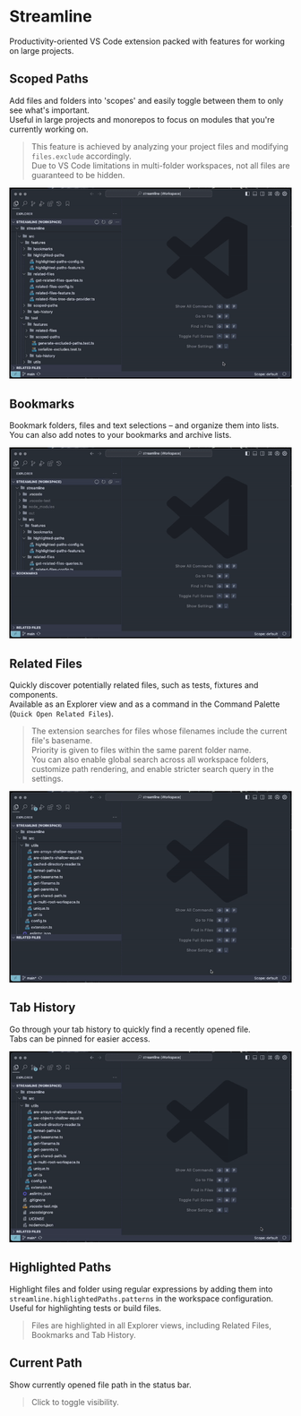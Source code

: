 # Streamline

Productivity-oriented VS Code extension packed with features for working on large projects.

## Scoped Paths

Add files and folders into 'scopes' and easily toggle between them to only see what's important.  
Useful in large projects and monorepos to focus on modules that you're currently working on.

> This feature is achieved by analyzing your project files and modifying `files.exclude` accordingly.  
> Due to VS Code limitations in multi-folder workspaces, not all files are guaranteed to be hidden.

![Demo](docs/scoped_paths.gif)

## Bookmarks

Bookmark folders, files and text  selections – and organize them into lists.  
You can also add notes to your bookmarks and archive lists.

![Demo](docs/bookmarks.gif)

## Related Files

Quickly discover potentially related files, such as tests, fixtures and components.  
Available as an Explorer view and as a command in the Command Palette (`Quick Open Related Files`).

> The extension searches for files whose filenames include the current file's basename.  
> Priority is given to files within the same parent folder name.  
> You can also enable global search across all workspace folders, customize path rendering, and enable stricter search query in the settings.

![Demo](docs/related_files.gif)

## Tab History

Go through your tab history to quickly find a recently opened file.  
Tabs can be pinned for easier access.

![Demo](docs/tab_history.gif)

## Highlighted Paths

Highlight files and folder using regular expressions by adding them into `streamline.highlightedPaths.patterns` in the workspace configuration.  
Useful for highlighting tests or build files.

> Files are highlighted in all Explorer views, including Related Files, Bookmarks and Tab History.

## Current Path

Show currently opened file path in the status bar.

> Click to toggle visibility.
